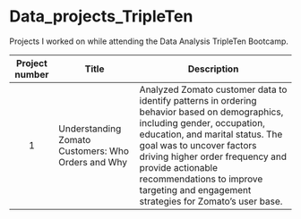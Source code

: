 # Data_projects_TripleTen

Projects I worked on while attending the Data Analysis TripleTen Bootcamp.


| Project number | Title | Description |
| :-----------: | ----------- |----------- |
| 1 | Understanding Zomato Customers: Who Orders and Why | Analyzed Zomato customer data to identify patterns in ordering behavior based on demographics, including gender, occupation, education, and marital status. The goal was to uncover factors driving higher order frequency and provide actionable recommendations to improve targeting and engagement strategies for Zomato’s user base.
